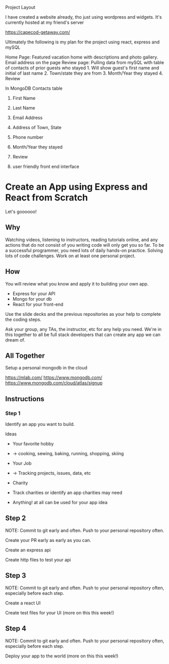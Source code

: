Project Layout

I have created a website already, tho just using wordpress and widgets. It's currently hosted at my friend's server

https://capecod-getaway.com/

Ultimately the following is my plan for the project using react, express and mySQL

Home Page: Featured vacation home with descriptions and photo gallery.  Email address on the page
Review page: Pulling data from mySQL with table of contacts of prior guests who stayed
    1. Will show guest's first name and initial of last name
    2. Town/state they are from
    3. Month/Year they stayed
    4. Review

In MongoDB
Contacts table
1. First Name
2. Last Name
3. Email Address
4. Address of Town, State
5. Phone number
6. Month/Year they stayed
6. Review




1. user friendly front end interface

# Create an App using Express and React from Scratch

Let's goooooo!

## Why

Watching videos, listening to instructors, reading tutorials online, and any actions that do not consist of you writing code will only get you so far. To be a successful programmer, you need lots of daily hands-on practice. Solving lots of code challenges.  Work on at least one personal project.

## How

You will review what you know and apply it to building your own app.

- Express for your API
- Mongo for your db
- React for your front-end

Use the slide decks and the previous repositories as your help to complete the coding steps.

Ask your group, any TAs, the instructor, etc for any help you need. We're in this together to all be full stack developers that can create any app we can dream of.

## All Together

Setup a personal mongodb in the cloud

<https://mlab.com/>
<https://www.mongodb.com/>
<https://www.mongodb.com/cloud/atlas/signup>


## Instructions

### Step 1

Identify an app you want to build.

Ideas

- Your favorite hobby
- -> cooking, sewing, baking, running, shopping, skiing

- Your Job
- -> Tracking projects, issues, data, etc

- Charity
- Track charities or identify an app charities may need

- Anything! at all can be used for your app idea

## Step 2

NOTE: Commit to git early and often. Push to your personal repository often.

Create your PR early as early as you can.

Create an express api

Create http files to test your api

## Step 3

NOTE: Commit to git early and often. Push to your personal repository often, especially before each step.

Create a react UI

Create test files for your UI (more on this this week!)

## Step 4

NOTE: Commit to git early and often. Push to your personal repository often, especially before each step.

Deploy your app to the world (more on this this week!)
